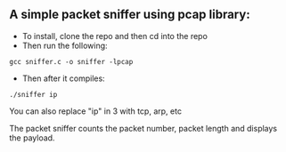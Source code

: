 ## A simple packet sniffer using pcap library:

- To install, clone the repo and then cd into the repo
- Then run the following:
```
gcc sniffer.c -o sniffer -lpcap
```
- Then after it compiles:
```
./sniffer ip 
```

You can also replace "ip" in 3 with tcp, arp, etc

The packet sniffer counts the packet number, packet length and displays the payload. 
